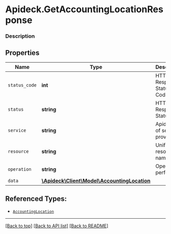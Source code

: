 # Apideck.GetAccountingLocationResponse

### Description

## Properties
Name | Type | Description | Notes
------------ | ------------- | ------------- | -------------
`status_code` | **int** | HTTP Response Status Code | 
`status` | **string** | HTTP Response Status | 
`service` | **string** | Apideck ID of service provider | 
`resource` | **string** | Unified API resource name | 
`operation` | **string** | Operation performed | 
`data` | [**\Apideck\Client\Model\AccountingLocation**](AccountingLocation.md) |  | 





## Referenced Types:





* [`AccountingLocation`](AccountingLocation.md)

---

[[Back to top]](#) [[Back to API list]](../../../../README.md#documentation-for-api-endpoints) [[Back to README]](../../../../README.md)


